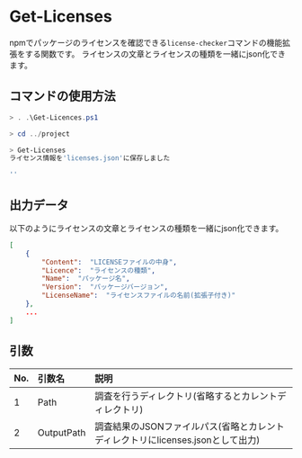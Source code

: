 # Get-Licenses
npmでパッケージのライセンスを確認できる`license-checker`コマンドの機能拡張をする関数です。
ライセンスの文章とライセンスの種類を一緒にjson化できます。

## コマンドの使用方法
```powershell
> . .\Get-Licences.ps1

> cd ../project

> Get-Licenses
ライセンス情報を'licenses.json'に保存しました

''

```

## 出力データ
以下のようにライセンスの文章とライセンスの種類を一緒にjson化できます。

```json
[
    {
        "Content":  "LICENSEファイルの中身",
        "Licence":  "ライセンスの種類",
        "Name":  "パッケージ名",
        "Version":  "パッケージバージョン",
        "LicenseName":  "ライセンスファイルの名前(拡張子付き)"
    },
    ...
]
```

## 引数

|No.|引数名|説明|
|:-|:-|:-|
|1|Path|調査を行うディレクトリ(省略するとカレントディレクトリ)|
|2|OutputPath|調査結果のJSONファイルパス(省略とカレントディレクトリにlicenses.jsonとして出力)|
